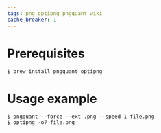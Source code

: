 ```yaml
---
tags: png optipng pngquant wiki
cache_breaker: 1
---
```


# Prerequisites

```shell
$ brew install pngquant optipng
```

# Usage example

```shell
$ pngquant --force --ext .png --speed 1 file.png
$ optipng -o7 file.png
```
